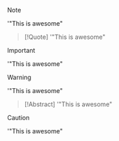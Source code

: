 
>[!Note]
>'"This is awesome"

>[!Quote]
>'"This is awesome"

>[!Important]
>'"This is awesome"

>[!Warning]
>'"This is awesome"

>[!Abstract]
>'"This is awesome"

>[!Caution]
>'"This is awesome"
